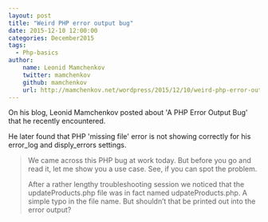 ```yaml
---
layout: post
title: "Weird PHP error output bug"
date: 2015-12-10 12:00:00
categories: December2015
tags:
  - Php-basics
author:
    name: Leonid Mamchenkov
    twitter: mamchenkov
    github: mamchenkov
    url: http://mamchenkov.net/wordpress/2015/12/10/weird-php-error-output-bug/
---
```


On his blog, Leonid Mamchenkov posted about 'A PHP Error Output Bug' that he recently encountered.

He later found that PHP 'missing file' error is not showing correctly for his error_log and disply_errors settings.

> We came across this PHP bug at work today.  But before you go and read it, let me show you a use case.  See, if you can spot the problem.
>
> After a rather lengthy troubleshooting session we noticed that the updateProducts.php file was in fact named udpateProducts.php.  A simple typo in the file name.  But shouldn’t that be printed out into the error output?